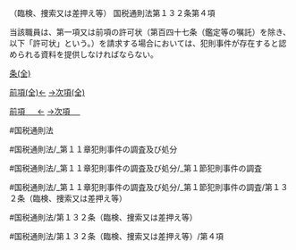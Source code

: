 （臨検、捜索又は差押え等）
国税通則法第１３２条第４項

当該職員は、第一項又は前項の許可状（第百四十七条（鑑定等の嘱託）を除き、以下「許可状」という。）を請求する場合においては、犯則事件が存在すると認められる資料を提供しなければならない。

[条(全)](国税通則法＿＿＿＿＿第１３２条_.md)

[前項(全)←](国税通則法＿＿＿＿＿第１３２条第３項_.md)    [→次項(全)](国税通則法＿＿＿＿＿第１３２条第５項_.md)

[前項 　 ←](国税通則法＿＿＿＿＿第１３２条第３項.md)    [→次項 　 ](国税通則法＿＿＿＿＿第１３２条第５項.md)



#国税通則法

#国税通則法/_第１１章犯則事件の調査及び処分

#国税通則法/_第１１章犯則事件の調査及び処分/_第１節犯則事件の調査

#国税通則法/_第１１章犯則事件の調査及び処分/_第１節犯則事件の調査/第１３２条（臨検、捜索又は差押え等）

#国税通則法/第１３２条（臨検、捜索又は差押え等）

#国税通則法/第１３２条（臨検、捜索又は差押え等）/第４項

